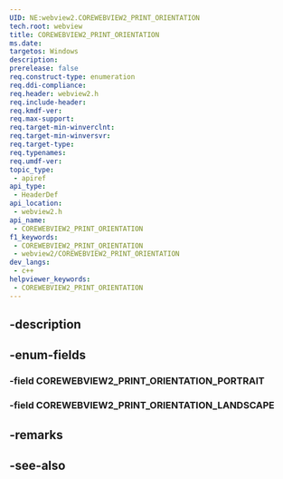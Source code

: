 ```yaml
---
UID: NE:webview2.COREWEBVIEW2_PRINT_ORIENTATION
tech.root: webview
title: COREWEBVIEW2_PRINT_ORIENTATION
ms.date: 
targetos: Windows
description: 
prerelease: false
req.construct-type: enumeration
req.ddi-compliance: 
req.header: webview2.h
req.include-header: 
req.kmdf-ver: 
req.max-support: 
req.target-min-winverclnt: 
req.target-min-winversvr: 
req.target-type: 
req.typenames: 
req.umdf-ver: 
topic_type:
 - apiref
api_type:
 - HeaderDef
api_location:
 - webview2.h
api_name:
 - COREWEBVIEW2_PRINT_ORIENTATION
f1_keywords:
 - COREWEBVIEW2_PRINT_ORIENTATION
 - webview2/COREWEBVIEW2_PRINT_ORIENTATION
dev_langs:
 - c++
helpviewer_keywords:
 - COREWEBVIEW2_PRINT_ORIENTATION
---
```


## -description

## -enum-fields

### -field COREWEBVIEW2_PRINT_ORIENTATION_PORTRAIT

### -field COREWEBVIEW2_PRINT_ORIENTATION_LANDSCAPE

## -remarks

## -see-also


